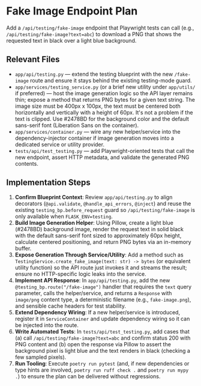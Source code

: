 # Fake Image Endpoint Plan

Add a `/api/testing/fake-image` endpoint that Playwright tests can call (e.g., `/api/testing/fake-image?text=abc`) to download a PNG that shows the requested text in black over a light blue background.

## Relevant Files
- `app/api/testing.py` — extend the testing blueprint with the new `/fake-image` route and ensure it stays behind the existing testing-mode guard.
- `app/services/testing_service.py` (or a brief new utility under `app/utils/` if preferred) — host the image generation logic so the API layer remains thin; expose a method that returns PNG bytes for a given text string. The image size must be 400px x 100px, the text must be centered both horizontally and vertically with a height of 60px. It's not a problem if the text is clipped. Use #2478BD for the background color and the default sans-serif font (Liberation Sans on the container).
- `app/services/container.py` — wire any new helper/service into the dependency-injector container if image generation moves into a dedicated service or utility provider.
- `tests/api/test_testing.py` — add Playwright-oriented tests that call the new endpoint, assert HTTP metadata, and validate the generated PNG contents.

## Implementation Steps
1. **Confirm Blueprint Context**: Review `app/api/testing.py` to align decorators (`@api.validate`, `@handle_api_errors`, `@inject`) and reuse the existing `testing_bp.before_request` guard so `/api/testing/fake-image` is only available when `FLASK_ENV=testing`.
2. **Build Image Generation Helper**: Using Pillow, create a light blue (#2478BD) background image, render the request text in solid black with the default sans-serif font sized to approximately 60px height, calculate centered positioning, and return PNG bytes via an in-memory buffer.
3. **Expose Generation Through Service/Utility**: Add a method such as `TestingService.create_fake_image(text: str) -> bytes` (or equivalent utility function) so the API route just invokes it and streams the result; ensure no HTTP-specific logic leaks into the service.
4. **Implement API Response**: In `app/api/testing.py`, add the new `@testing_bp.route("/fake-image")` handler that requires the `text` query parameter, calls the helper/service, and returns a `Response` with `image/png` content type, a deterministic filename (e.g., `fake-image.png`), and sensible cache headers for test stability.
5. **Extend Dependency Wiring**: If a new helper/service is introduced, register it in `ServiceContainer` and update dependency wiring so it can be injected into the route.
6. **Write Automated Tests**: In `tests/api/test_testing.py`, add cases that (a) call `/api/testing/fake-image?text=abc` and confirm status 200 with PNG content and (b) open the response via Pillow to assert the background pixel is light blue and the text renders in black (checking a few sampled pixels).
7. **Run Tooling**: Execute `poetry run pytest` (and, if new dependencies or type hints are involved, `poetry run ruff check .` and `poetry run mypy .`) to ensure the plan can be delivered without regressions.
